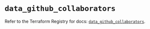 # `data_github_collaborators`

Refer to the Terraform Registry for docs: [`data_github_collaborators`](https://registry.terraform.io/providers/integrations/github/6.5.0/docs/data-sources/collaborators).
